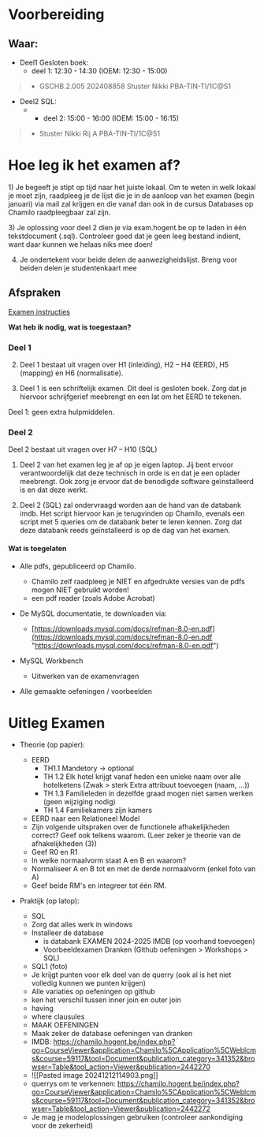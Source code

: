 # Voorbereiding

## Waar:

- Deel1 Gesloten boek:
	- deel 1: 12:30 - 14:30 (IOEM: 12:30 - 15:00)
>	- GSCHB.2.005 202408858 Stuster Nikki PBA-TIN-TI/1C@S1

- Deel2 SQL:
	- - deel 2: 15:00 - 16:00 (IOEM: 15:00 - 16:15)
>	- Stuster Nikki Rij A PBA-TIN-TI/1C@S1


# Hoe leg ik het examen af?

1) Je begeeft je stipt op tijd naar het juiste lokaal. Om te weten in welk lokaal je moet zijn, raadpleeg je de lijst die je in de aanloop van het examen (begin januari) via mail zal krijgen en die vanaf dan ook in de cursus Databases op Chamilo raadpleegbaar zal zijn.


3) Je oplossing voor deel 2 dien je via exam.hogent.be op te laden in één tekstdocument (.sql). Controleer goed dat je geen leeg bestand indient, want daar kunnen we helaas niks mee doen!

4) Je ondertekent voor beide delen de aanwezigheidslijst. Breng voor beiden delen je studentenkaart mee

## Afspraken
[Examen instructies](./attachments/Instructies_examen_Databases_(2).docx)

**Wat heb ik nodig, wat is toegestaan?**

### Deel 1

2) Deel 1 bestaat uit vragen over H1 (inleiding), H2 – H4 (EERD), H5 (mapping) en H6 (normalisatie).

1) Deel 1 is een schriftelijk examen. Dit deel is gesloten boek. Zorg dat je hiervoor schrijfgerief meebrengt en een lat om het EERD te tekenen.

Deel 1: geen extra hulpmiddelen.
### Deel 2

Deel 2 bestaat uit vragen over H7 – H10 (SQL)

1) Deel 2 van het examen leg je af op je eigen laptop. Jij bent ervoor verantwoordelijk dat deze technisch in orde is en dat je een oplader meebrengt. Ook zorg je ervoor dat de benodigde software geïnstalleerd is en dat deze werkt. 


2) Deel 2 (SQL) zal ondervraagd worden aan de hand van de databank imdb. Het script hiervoor kan je terugvinden op Chamilo, evenals een script met 5 queries om de databank beter te leren kennen. Zorg dat deze databank reeds geïnstalleerd is op de dag van het examen. 

#### Wat is toegelaten

- Alle pdfs, gepubliceerd op Chamilo. 
	- Chamilo zelf raadpleeg je NIET en afgedrukte versies van de pdfs mogen NIET gebruikt worden!
	- een pdf reader (zoals Adobe Acrobat)

- De MySQL documentatie, te downloaden via:
	- [https://downloads.mysql.com/docs/refman-8.0-en.pdf](https://downloads.mysql.com/docs/refman-8.0-en.pdf "https://downloads.mysql.com/docs/refman-8.0-en.pdf")

- MySQL Workbench 
	- Uitwerken van de examenvragen

- Alle gemaakte oefeningen / voorbeelden 


# Uitleg Examen


- Theorie (op papier):
	-  EERD 
		  - TH1.1 Mandetory -> optional
		  - TH 1.2 Elk hotel krijgt vanaf heden een unieke naam over alle hotelketens
		  (Zwak > sterk Extra attribuut toevoegen (naam, ...))
		  - TH 1.3 Familieleden in dezelfde graad mogen niet samen werken (geen wijziging nodig)
		  - TH 1.4 Familiekamers zijn kamers
	- EERD naar een Relationeel Model
	- Zijn volgende uitspraken over de functionele afhakelijkheden correct? Geef ook telkens waarom. (Leer zeker je theorie van de afhakelijkheden (3))
	- Geef R0 en R1
	- In welke normaalvorm staat A en B en waarom?
	- Normaliseer A en B tot en met de derde normaalvorm (enkel foto van A)
	- Geef beide RM's en integreer tot één RM.

- Praktijk (op latop):
	- SQL
	- Zorg dat alles werk in windows
	- Installeer de database
		- is databank EXAMEN 2024-2025 IMDB (op voorhand toevoegen)
		- Voorbeeldexamen Dranken (Github oefeningen > Workshops > SQL)
	- SQL1 (foto)
	- Je krijgt punten voor elk deel van de querry (ook al is het niet volledig kunnen we punten krijgen)
	- Alle variaties op oefeningen op github
	- ken het verschil tussen inner join en outer join
	- having
	- where clausules
	- MAAK OEFENINGEN
	- Maak zeker de database oefeningen van dranken
	- IMDB: https://chamilo.hogent.be/index.php?go=CourseViewer&application=Chamilo%5CApplication%5CWeblcms&course=59117&tool=Document&publication_category=341352&browser=Table&tool_action=Viewer&publication=2442270
	- ![[Pasted image 20241212114903.png]]
	- querrys om te verkennen: https://chamilo.hogent.be/index.php?go=CourseViewer&application=Chamilo%5CApplication%5CWeblcms&course=59117&tool=Document&publication_category=341352&browser=Table&tool_action=Viewer&publication=2442272
	- Je mag je modeloplossingen gebruiken (controleer aankondiging voor de zekerheid)